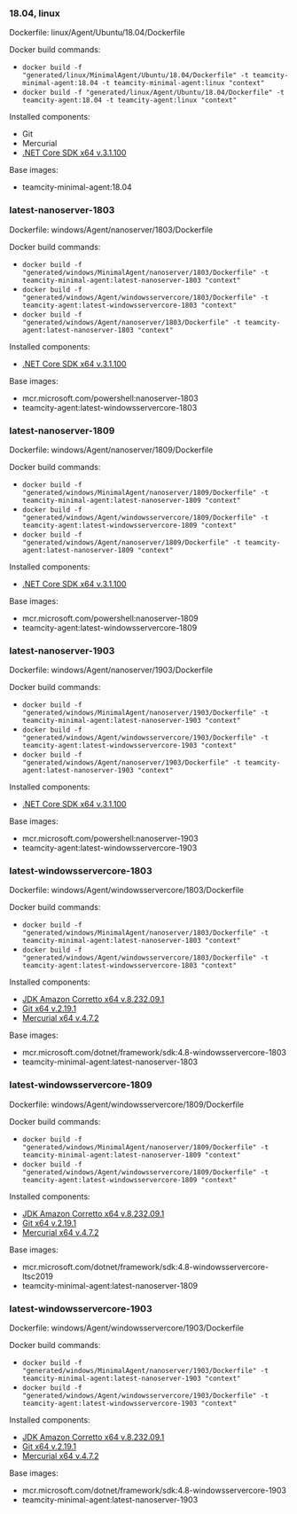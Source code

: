 ### 18.04, linux

Dockerfile: linux/Agent/Ubuntu/18.04/Dockerfile

Docker build commands:
- ```docker build -f "generated/linux/MinimalAgent/Ubuntu/18.04/Dockerfile" -t teamcity-minimal-agent:18.04 -t teamcity-minimal-agent:linux "context"```
- ```docker build -f "generated/linux/Agent/Ubuntu/18.04/Dockerfile" -t teamcity-agent:18.04 -t teamcity-agent:linux "context"```

Installed components:
- Git
- Mercurial
- [.NET Core SDK x64 v.3.1.100](https://dotnetcli.blob.core.windows.net/dotnet/Sdk/3.1.100/dotnet-sdk-3.1.100-linux-x64.tar.gz)

Base images:
- teamcity-minimal-agent:18.04

### latest-nanoserver-1803

Dockerfile: windows/Agent/nanoserver/1803/Dockerfile

Docker build commands:
- ```docker build -f "generated/windows/MinimalAgent/nanoserver/1803/Dockerfile" -t teamcity-minimal-agent:latest-nanoserver-1803 "context"```
- ```docker build -f "generated/windows/Agent/windowsservercore/1803/Dockerfile" -t teamcity-agent:latest-windowsservercore-1803 "context"```
- ```docker build -f "generated/windows/Agent/nanoserver/1803/Dockerfile" -t teamcity-agent:latest-nanoserver-1803 "context"```

Installed components:
- [.NET Core SDK x64 v.3.1.100](https://dotnetcli.blob.core.windows.net/dotnet/Sdk/3.1.100/dotnet-sdk-3.1.100-win-x64.zip)

Base images:
- mcr.microsoft.com/powershell:nanoserver-1803
- teamcity-agent:latest-windowsservercore-1803

### latest-nanoserver-1809

Dockerfile: windows/Agent/nanoserver/1809/Dockerfile

Docker build commands:
- ```docker build -f "generated/windows/MinimalAgent/nanoserver/1809/Dockerfile" -t teamcity-minimal-agent:latest-nanoserver-1809 "context"```
- ```docker build -f "generated/windows/Agent/windowsservercore/1809/Dockerfile" -t teamcity-agent:latest-windowsservercore-1809 "context"```
- ```docker build -f "generated/windows/Agent/nanoserver/1809/Dockerfile" -t teamcity-agent:latest-nanoserver-1809 "context"```

Installed components:
- [.NET Core SDK x64 v.3.1.100](https://dotnetcli.blob.core.windows.net/dotnet/Sdk/3.1.100/dotnet-sdk-3.1.100-win-x64.zip)

Base images:
- mcr.microsoft.com/powershell:nanoserver-1809
- teamcity-agent:latest-windowsservercore-1809

### latest-nanoserver-1903

Dockerfile: windows/Agent/nanoserver/1903/Dockerfile

Docker build commands:
- ```docker build -f "generated/windows/MinimalAgent/nanoserver/1903/Dockerfile" -t teamcity-minimal-agent:latest-nanoserver-1903 "context"```
- ```docker build -f "generated/windows/Agent/windowsservercore/1903/Dockerfile" -t teamcity-agent:latest-windowsservercore-1903 "context"```
- ```docker build -f "generated/windows/Agent/nanoserver/1903/Dockerfile" -t teamcity-agent:latest-nanoserver-1903 "context"```

Installed components:
- [.NET Core SDK x64 v.3.1.100](https://dotnetcli.blob.core.windows.net/dotnet/Sdk/3.1.100/dotnet-sdk-3.1.100-win-x64.zip)

Base images:
- mcr.microsoft.com/powershell:nanoserver-1903
- teamcity-agent:latest-windowsservercore-1903

### latest-windowsservercore-1803

Dockerfile: windows/Agent/windowsservercore/1803/Dockerfile

Docker build commands:
- ```docker build -f "generated/windows/MinimalAgent/nanoserver/1803/Dockerfile" -t teamcity-minimal-agent:latest-nanoserver-1803 "context"```
- ```docker build -f "generated/windows/Agent/windowsservercore/1803/Dockerfile" -t teamcity-agent:latest-windowsservercore-1803 "context"```

Installed components:
- [JDK Amazon Corretto x64 v.8.232.09.1](https://d3pxv6yz143wms.cloudfront.net/8.232.09.1/amazon-corretto-8.232.09.1-windows-x64-jdk.zip)
- [Git x64 v.2.19.1](https://github.com/git-for-windows/git/releases/download/v2.19.1.windows.1/MinGit-2.19.1-64-bit.zip)
- [Mercurial x64 v.4.7.2](https://bitbucket.org/tortoisehg/files/downloads/mercurial-4.7.2-x64.msi)

Base images:
- mcr.microsoft.com/dotnet/framework/sdk:4.8-windowsservercore-1803
- teamcity-minimal-agent:latest-nanoserver-1803

### latest-windowsservercore-1809

Dockerfile: windows/Agent/windowsservercore/1809/Dockerfile

Docker build commands:
- ```docker build -f "generated/windows/MinimalAgent/nanoserver/1809/Dockerfile" -t teamcity-minimal-agent:latest-nanoserver-1809 "context"```
- ```docker build -f "generated/windows/Agent/windowsservercore/1809/Dockerfile" -t teamcity-agent:latest-windowsservercore-1809 "context"```

Installed components:
- [JDK Amazon Corretto x64 v.8.232.09.1](https://d3pxv6yz143wms.cloudfront.net/8.232.09.1/amazon-corretto-8.232.09.1-windows-x64-jdk.zip)
- [Git x64 v.2.19.1](https://github.com/git-for-windows/git/releases/download/v2.19.1.windows.1/MinGit-2.19.1-64-bit.zip)
- [Mercurial x64 v.4.7.2](https://bitbucket.org/tortoisehg/files/downloads/mercurial-4.7.2-x64.msi)

Base images:
- mcr.microsoft.com/dotnet/framework/sdk:4.8-windowsservercore-ltsc2019
- teamcity-minimal-agent:latest-nanoserver-1809

### latest-windowsservercore-1903

Dockerfile: windows/Agent/windowsservercore/1903/Dockerfile

Docker build commands:
- ```docker build -f "generated/windows/MinimalAgent/nanoserver/1903/Dockerfile" -t teamcity-minimal-agent:latest-nanoserver-1903 "context"```
- ```docker build -f "generated/windows/Agent/windowsservercore/1903/Dockerfile" -t teamcity-agent:latest-windowsservercore-1903 "context"```

Installed components:
- [JDK Amazon Corretto x64 v.8.232.09.1](https://d3pxv6yz143wms.cloudfront.net/8.232.09.1/amazon-corretto-8.232.09.1-windows-x64-jdk.zip)
- [Git x64 v.2.19.1](https://github.com/git-for-windows/git/releases/download/v2.19.1.windows.1/MinGit-2.19.1-64-bit.zip)
- [Mercurial x64 v.4.7.2](https://bitbucket.org/tortoisehg/files/downloads/mercurial-4.7.2-x64.msi)

Base images:
- mcr.microsoft.com/dotnet/framework/sdk:4.8-windowsservercore-1903
- teamcity-minimal-agent:latest-nanoserver-1903

